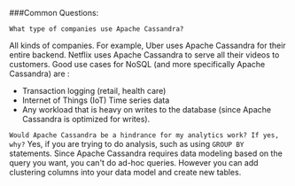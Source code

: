 ###Common Questions:

```What type of companies use Apache Cassandra?```

All kinds of companies. For example, Uber uses Apache Cassandra for their entire backend. Netflix uses Apache Cassandra to serve all their videos to customers. Good use cases for NoSQL (and more specifically Apache Cassandra) are :

* Transaction logging (retail, health care)
* Internet of Things (IoT)
Time series data
* Any workload that is heavy on writes to the database (since Apache Cassandra is optimized for writes).

```Would Apache Cassandra be a hindrance for my analytics work? If yes, why?```
Yes, if you are trying to do analysis, such as using ```GROUP BY``` statements. Since Apache Cassandra requires data modeling based on the query you want, you can't do ad-hoc queries. However you can add clustering columns into your data model and create new tables.